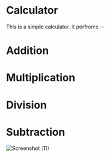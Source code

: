 # Calculator
This is a simple calculator.
It perfrome :-
# Addition
# Multiplication
# Division
# Subtraction
![Screenshot (11)](https://github.com/sobhandev2003/Calculator/assets/129223188/ae4c4d98-2a81-459f-85e3-efd80f8eb7f4)
